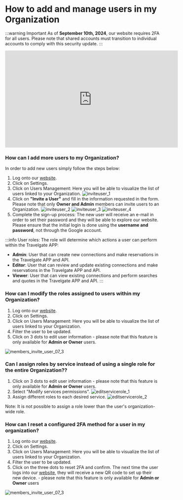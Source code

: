 ﻿---
sidebar_position: 1
---

# How to add and manage users in my Organization

:::warning Important
As of **September 10th, 2024**, our website requires 2FA for all users. Please note that shared accounts must transition to individual accounts to comply with this security update.
:::

<iframe width="560" height="315" src="https://www.youtube.com/embed/EQSzhhZn6e8?si=tIbJLeczcm-ZUej7" title="YouTube video player" frameborder="0" allow="accelerometer; autoplay; clipboard-write; encrypted-media; gyroscope; picture-in-picture; web-share" referrerpolicy="strict-origin-when-cross-origin" allowfullscreen></iframe>

### How can I add more users to my Organization?
In order to add new users simply follow the steps below:
1. Log onto our [website](https://www.travelgate.com/).
1. Click on Settings.
1. Click on Users Management: Here you will be able to visualize the list of users linked to your Organization.
	![inviteuser_1](https://storage.travelgate.com/kbase/inviteuser_1.jpg)
1. Click on **"Invite a User"** and fill in the information requested in the form. Please note that only **Owner and Admin** members can invite users to an Organization.
	![inviteuser_2](https://storage.travelgate.com/kbase/inviteuser_2.jpg)
	![inviteuser_3](https://storage.travelgate.com/kbase/inviteuser_3.jpg)
	![inviteuser_4](https://storage.travelgate.com/kbase/inviteuser_4.jpg)
1. Complete the sign-up process: The new user will receive an e-mail in order to set their password and they will be able to explore our website. Please ensure that the initial login is done using the **username and password**, not through the Google account.

:::info User roles:
The role will determine which actions a user can perform within the Travelgate APP:
- **Admin**: User that can create new connections and make reservations in the Travelgate APP and API.
- **Editor**: User that can review and update existing connections and make reservations in the Travelgate APP and API.
- **Viewer**: User that can view existing connections and perform searches and quotes in the Travelgate APP and API.
:::

### How can I modify the roles assigned to users within my Organization?
1. Log onto our [website](https://www.travelgate.com/).
1. Click on Settings.
1. Click on Users Management: Here you will be able to visualize the list of users linked to your Organization.
1. Filter the user to be updated.
1. Click on 3 dots to edit user information  - please note that this feature is only available for **Admin or Owner** users.

![members_invite_user_07_3](https://storage.travelgate.com/kbase/members_invite_user_07_3.png)


### Can I assign roles by service instead of using a single role for the entire Organization??
1. Click on 3 dots to edit user information  - please note that this feature is only available for **Admin or Owner** users.
2. Select "Modify services permissions".
![editservicerole_1](https://storage.travelgate.com/kbase/editservicerole_1.jpg)
3. Assign different roles to each desired service.
![editservicerole_2](https://storage.travelgate.com/kbase/editservicerole_2.jpg)

Note: It is not possible to assign a role lower than the user's organization-wide role.


### How can I reset a configured 2FA method for a user in my organization?
1. Log onto our [website](https://www.travelgate.com/).
2. Click on Settings.
3. Click on Users Management: Here you will be able to visualize the list of users linked to your Organization.
4. Filter the user to be updated.
5. Click on the three dots to reset 2FA and confirm. The next time the user logs into our [website](https://www.travelgate.com/), they will receive a new QR code to set up their new device. - please note that this feature is only available for **Admin or Owner** users

![members_invite_user_07_3](https://storage.travelgate.com/kbase/reset2fa.png)
